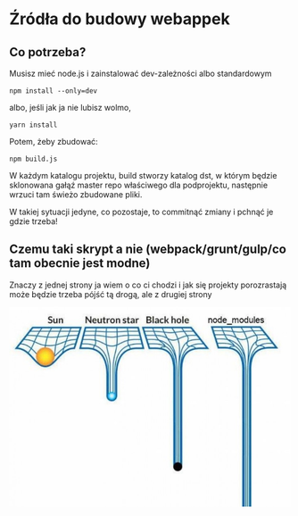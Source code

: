 # Źródła do budowy webappek

## Co potrzeba?

Musisz mieć node.js i zainstalować dev-zależności albo standardowym

```
npm install --only=dev
```

albo, jeśli jak ja nie lubisz wolmo,

```
yarn install
```

Potem, żeby zbudować:

```
npm build.js
```

W każdym katalogu projektu, build stworzy katalog dst, w którym będzie sklonowana gałąź master repo właściwego dla podprojektu, następnie wrzuci tam świeżo zbudowane pliki.

W takiej sytuacji jedyne, co pozostaje, to commitnąć zmiany i pchnąć je gdzie trzeba!

## Czemu taki skrypt a nie (webpack/grunt/gulp/co tam obecnie jest modne)

Znaczy z jednej strony ja wiem o co ci chodzi i jak się projekty porozrastają może będzie trzeba pójść tą drogą, ale z drugiej strony

![jest taka sprawa](doc_imgs/node-modules.jpg)